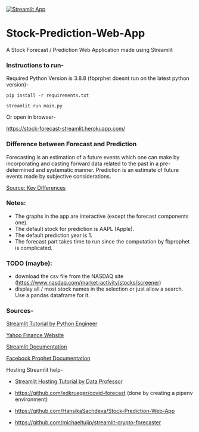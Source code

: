 [![Streamlit App](https://static.streamlit.io/badges/streamlit_badge_black_white.svg)](https://stock-forecast-streamlit.herokuapp.com/)

# Stock-Prediction-Web-App
A Stock Forecast / Prediction Web Application made using Streamlit

### Instructions to run-

Required Python Version is 3.8.8 (fbprphet doesnt run on the latest python version)-

`pip install -r requirements.txt`

`streamlit run main.py`

Or open in browser-

https://stock-forecast-streamlit.herokuapp.com/

### Difference between Forecast and Prediction

Forecasting is an estimation of a future events which one can make by incorporating and casting forward data related to the past in a pre-determined and systematic manner. Prediction is an estimate of future events made by subjective considerations.

[Source: Key Differences](https://keydifferences.com/difference-between-forecasting-and-prediction.html#:~:text=Forecasting%20is%20an%20estimation%20of,events%20made%20by%20subjective%20considerations.)

### Notes: 
- The graphs in the app are interactive (except the forecast components one).
- The default stock for prediction is AAPL (Apple).
- The default prediction year is 1.
- The forecast part takes time to run since the computation by fbprophet is complicated.
    
### TODO (maybe):
- download the csv file from the NASDAQ site (https://www.nasdaq.com/market-activity/stocks/screener)
- display all / most stock names in the selection or just allow a search. Use a pandas dataframe for it.

### Sources-

[Streamlit Tutorial by Python Engineer](https://www.youtube.com/watch?v=0E_31WqVzCY)

[Yahoo Finance Website](https://finance.yahoo.com/)

[Streamlit Documentation](https://docs.streamlit.io/)

[Facebook Prophet Documentation](https://facebook.github.io/prophet/docs/quick_start.html#python-api)

Hosting Streamlit help-

- [Streamlit Hosting Tutorial by Data Professor](https://youtu.be/zK4Ch6e1zq8)

- https://github.com/edkrueger/covid-forecast (done by creating a pipenv environment)

- https://github.com/HansikaSachdeva/Stock-Prediction-Web-App

- https://github.com/michaeltuijp/streamlit-crypto-forecaster


